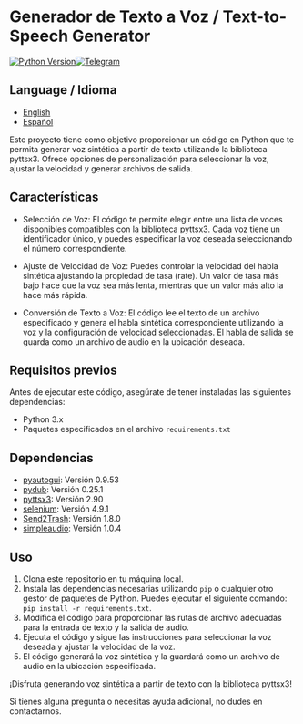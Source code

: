# Generador de Texto a Voz / Text-to-Speech Generator

[![Python Version](https://img.shields.io/badge/python-3.9%2B-blue.svg)](https://www.python.org/downloads/)[![Telegram](https://img.shields.io/badge/Telegram-xaxole98-blue.svg)](https://t.me/xaxole98)

## Language / Idioma
- [English](README.md)
- [Español](README_ES.md)

Este proyecto tiene como objetivo proporcionar un código en Python que te permita generar voz sintética a partir de texto utilizando la biblioteca pyttsx3. Ofrece opciones de personalización para seleccionar la voz, ajustar la velocidad y generar archivos de salida.

## Características

- Selección de Voz: El código te permite elegir entre una lista de voces disponibles compatibles con la biblioteca pyttsx3. Cada voz tiene un identificador único, y puedes especificar la voz deseada seleccionando el número correspondiente.

- Ajuste de Velocidad de Voz: Puedes controlar la velocidad del habla sintética ajustando la propiedad de tasa (rate). Un valor de tasa más bajo hace que la voz sea más lenta, mientras que un valor más alto la hace más rápida.

- Conversión de Texto a Voz: El código lee el texto de un archivo especificado y genera el habla sintética correspondiente utilizando la voz y la configuración de velocidad seleccionadas. El habla de salida se guarda como un archivo de audio en la ubicación deseada.

## Requisitos previos

Antes de ejecutar este código, asegúrate de tener instaladas las siguientes dependencias:

- Python 3.x
- Paquetes especificados en el archivo `requirements.txt`

## Dependencias

- [pyautogui](https://pypi.org/project/PyAutoGUI/): Versión 0.9.53
- [pydub](https://pypi.org/project/pydub/): Versión 0.25.1
- [pyttsx3](https://pypi.org/project/pyttsx3/): Versión 2.90
- [selenium](https://pypi.org/project/selenium/): Versión 4.9.1
- [Send2Trash](https://pypi.org/project/Send2Trash/): Versión 1.8.0
- [simpleaudio](https://pypi.org/project/simpleaudio/): Versión 1.0.4

## Uso

1. Clona este repositorio en tu máquina local.
2. Instala las dependencias necesarias utilizando `pip` o cualquier otro gestor de paquetes de Python. Puedes ejecutar el siguiente comando: `pip install -r requirements.txt`.
3. Modifica el código para proporcionar las rutas de archivo adecuadas para la entrada de texto y la salida de audio.
4. Ejecuta el código y sigue las instrucciones para seleccionar la voz deseada y ajustar la velocidad de la voz.
5. El código generará la voz sintética y la guardará como un archivo de audio en la ubicación especificada.

¡Disfruta generando voz sintética a partir de texto con la biblioteca pyttsx3!

Si tienes alguna pregunta o necesitas ayuda adicional, no dudes en contactarnos.